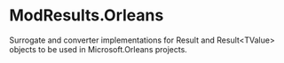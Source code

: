 # ModResults.Orleans

Surrogate and converter implementations for Result and Result&lt;TValue&gt; objects to be used in Microsoft.Orleans projects.